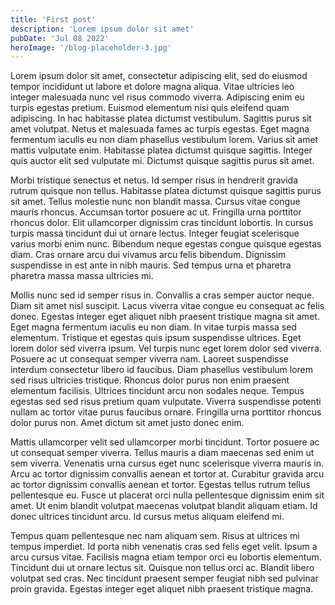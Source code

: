 ```yaml
---
title: 'First post'
description: 'Lorem ipsum dolor sit amet'
pubDate: 'Jul 08 2022'
heroImage: '/blog-placeholder-3.jpg'
---
```


Lorem ipsum dolor sit amet, consectetur adipiscing elit, sed do eiusmod tempor incididunt ut labore
et dolore magna aliqua. Vitae ultricies leo integer malesuada nunc vel risus commodo viverra.
Adipiscing enim eu turpis egestas pretium. Euismod elementum nisi quis eleifend quam adipiscing. In
hac habitasse platea dictumst vestibulum. Sagittis purus sit amet volutpat. Netus et malesuada fames
ac turpis egestas. Eget magna fermentum iaculis eu non diam phasellus vestibulum lorem. Varius sit
amet mattis vulputate enim. Habitasse platea dictumst quisque sagittis. Integer quis auctor elit sed
vulputate mi. Dictumst quisque sagittis purus sit amet.

Morbi tristique senectus et netus. Id semper risus in hendrerit gravida rutrum quisque non tellus.
Habitasse platea dictumst quisque sagittis purus sit amet. Tellus molestie nunc non blandit massa.
Cursus vitae congue mauris rhoncus. Accumsan tortor posuere ac ut. Fringilla urna porttitor rhoncus
dolor. Elit ullamcorper dignissim cras tincidunt lobortis. In cursus turpis massa tincidunt dui ut
ornare lectus. Integer feugiat scelerisque varius morbi enim nunc. Bibendum neque egestas congue
quisque egestas diam. Cras ornare arcu dui vivamus arcu felis bibendum. Dignissim suspendisse in est
ante in nibh mauris. Sed tempus urna et pharetra pharetra massa massa ultricies mi.

Mollis nunc sed id semper risus in. Convallis a cras semper auctor neque. Diam sit amet nisl
suscipit. Lacus viverra vitae congue eu consequat ac felis donec. Egestas integer eget aliquet nibh
praesent tristique magna sit amet. Eget magna fermentum iaculis eu non diam. In vitae turpis massa
sed elementum. Tristique et egestas quis ipsum suspendisse ultrices. Eget lorem dolor sed viverra
ipsum. Vel turpis nunc eget lorem dolor sed viverra. Posuere ac ut consequat semper viverra nam.
Laoreet suspendisse interdum consectetur libero id faucibus. Diam phasellus vestibulum lorem sed
risus ultricies tristique. Rhoncus dolor purus non enim praesent elementum facilisis. Ultrices
tincidunt arcu non sodales neque. Tempus egestas sed sed risus pretium quam vulputate. Viverra
suspendisse potenti nullam ac tortor vitae purus faucibus ornare. Fringilla urna porttitor rhoncus
dolor purus non. Amet dictum sit amet justo donec enim.

Mattis ullamcorper velit sed ullamcorper morbi tincidunt. Tortor posuere ac ut consequat semper
viverra. Tellus mauris a diam maecenas sed enim ut sem viverra. Venenatis urna cursus eget nunc
scelerisque viverra mauris in. Arcu ac tortor dignissim convallis aenean et tortor at. Curabitur
gravida arcu ac tortor dignissim convallis aenean et tortor. Egestas tellus rutrum tellus
pellentesque eu. Fusce ut placerat orci nulla pellentesque dignissim enim sit amet. Ut enim blandit
volutpat maecenas volutpat blandit aliquam etiam. Id donec ultrices tincidunt arcu. Id cursus metus
aliquam eleifend mi.

Tempus quam pellentesque nec nam aliquam sem. Risus at ultrices mi tempus imperdiet. Id porta nibh
venenatis cras sed felis eget velit. Ipsum a arcu cursus vitae. Facilisis magna etiam tempor orci eu
lobortis elementum. Tincidunt dui ut ornare lectus sit. Quisque non tellus orci ac. Blandit libero
volutpat sed cras. Nec tincidunt praesent semper feugiat nibh sed pulvinar proin gravida. Egestas
integer eget aliquet nibh praesent tristique magna.
